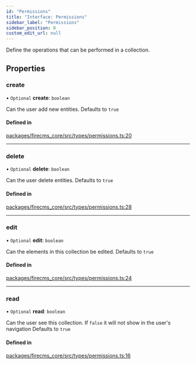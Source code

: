 ```yaml
---
id: "Permissions"
title: "Interface: Permissions"
sidebar_label: "Permissions"
sidebar_position: 0
custom_edit_url: null
---
```


Define the operations that can be performed in a collection.

## Properties

### create

• `Optional` **create**: `boolean`

Can the user add new entities. Defaults to `true`

#### Defined in

[packages/firecms_core/src/types/permissions.ts:20](https://github.com/FireCMSco/firecms/blob/d45f3739/packages/firecms_core/src/types/permissions.ts#L20)

___

### delete

• `Optional` **delete**: `boolean`

Can the user delete entities. Defaults to `true`

#### Defined in

[packages/firecms_core/src/types/permissions.ts:28](https://github.com/FireCMSco/firecms/blob/d45f3739/packages/firecms_core/src/types/permissions.ts#L28)

___

### edit

• `Optional` **edit**: `boolean`

Can the elements in this collection be edited. Defaults to `true`

#### Defined in

[packages/firecms_core/src/types/permissions.ts:24](https://github.com/FireCMSco/firecms/blob/d45f3739/packages/firecms_core/src/types/permissions.ts#L24)

___

### read

• `Optional` **read**: `boolean`

Can the user see this collection.
If `false` it will not show in the user's navigation
Defaults to `true`

#### Defined in

[packages/firecms_core/src/types/permissions.ts:16](https://github.com/FireCMSco/firecms/blob/d45f3739/packages/firecms_core/src/types/permissions.ts#L16)
